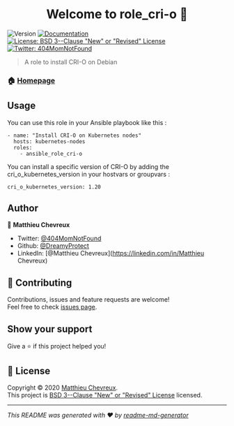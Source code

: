 <h1 align="center">Welcome to role_cri-o 👋</h1>
<p>
  <img alt="Version" src="https://img.shields.io/badge/dynamic/json?url=https://api.github.com/repos/DreamyProtect/ansible_role_cri_o/releases/latest&label=version&query=$.tag_name&color=blue" />
  <a href="https://github.com/DreamyProtect/ansible_role_cri-o/blob/main/README.md" target="_blank">
    <img alt="Documentation" src="https://img.shields.io/badge/documentation-yes-brightgreen.svg" />
  </a>
  <a href="https://github.com/DreamyProtect/ansible_role_cri-o/blob/main/LICENSE" target="_blank">
    <img alt="License: BSD 3--Clause &#34;New&#34; or &#34;Revised&#34; License" src="https://img.shields.io/badge/License-BSD 3--Clause &#34;New&#34; or &#34;Revised&#34; License-yellow.svg" />
  </a>
  <a href="https://twitter.com/404MomNotFound" target="_blank">
    <img alt="Twitter: 404MomNotFound" src="https://img.shields.io/twitter/follow/404MomNotFound.svg?style=social" />
  </a>
</p>

> A role to install CRI-O on Debian

### 🏠 [Homepage](https://github.com/DreamyProtect/ansible_role_cri-o)

## Usage

You can use this role in your Ansible playbook like this :

```
- name: "Install CRI-O on Kubernetes nodes"
  hosts: kubernetes-nodes
  roles: 
    - ansible_role_cri-o
```

You can install a specific version of CRI-O by adding the cri_o_kubernetes_version in your hostvars or groupvars :

```
cri_o_kubernetes_version: 1.20
```

## Author

👤 **Matthieu Chevreux**

* Twitter: [@404MomNotFound](https://twitter.com/404MomNotFound)
* Github: [@DreamyProtect](https://github.com/DreamyProtect)
* LinkedIn: [@Matthieu Chevreux](https://linkedin.com/in/Matthieu Chevreux)

## 🤝 Contributing

Contributions, issues and feature requests are welcome!<br />Feel free to check [issues page](https://github.com/DreamyProtect/ansible_role_cri-o/issues). 

## Show your support

Give a ⭐️ if this project helped you!

## 📝 License

Copyright © 2020 [Matthieu Chevreux](https://github.com/DreamyProtect).<br />
This project is [BSD 3--Clause &#34;New&#34; or &#34;Revised&#34; License](https://github.com/DreamyProtect/ansible_role_cri-o/blob/main/LICENSE) licensed.

***
_This README was generated with ❤️ by [readme-md-generator](https://github.com/kefranabg/readme-md-generator)_
